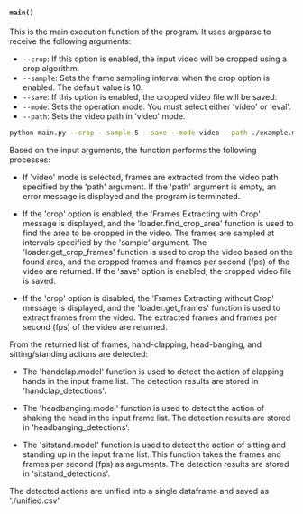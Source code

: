 #### `main()`

This is the main execution function of the program. It uses argparse to receive the following arguments:

- `--crop`: If this option is enabled, the input video will be cropped using a crop algorithm.
- `--sample`: Sets the frame sampling interval when the crop option is enabled. The default value is 10.
- `--save`: If this option is enabled, the cropped video file will be saved.
- `--mode`: Sets the operation mode. You must select either 'video' or 'eval'.
- `--path`: Sets the video path in 'video' mode.


```bash
python main.py --crop --sample 5 --save --mode video --path ./example.mp4
```

Based on the input arguments, the function performs the following processes:

- If 'video' mode is selected, frames are extracted from the video path specified by the 'path' argument. If the 'path' argument is empty, an error message is displayed and the program is terminated.

- If the 'crop' option is enabled, the 'Frames Extracting with Crop' message is displayed, and the 'loader.find_crop_area' function is used to find the area to be cropped in the video. The frames are sampled at intervals specified by the 'sample' argument. The 'loader.get_crop_frames' function is used to crop the video based on the found area, and the cropped frames and frames per second (fps) of the video are returned. If the 'save' option is enabled, the cropped video file is saved.

- If the 'crop' option is disabled, the 'Frames Extracting without Crop' message is displayed, and the 'loader.get_frames' function is used to extract frames from the video. The extracted frames and frames per second (fps) of the video are returned.

From the returned list of frames, hand-clapping, head-banging, and sitting/standing actions are detected:

- The 'handclap.model' function is used to detect the action of clapping hands in the input frame list. The detection results are stored in 'handclap_detections'.

- The 'headbanging.model' function is used to detect the action of shaking the head in the input frame list. The detection results are stored in 'headbanging_detections'.

- The 'sitstand.model' function is used to detect the action of sitting and standing up in the input frame list. This function takes the frames and frames per second (fps) as arguments. The detection results are stored in 'sitstand_detections'.

The detected actions are unified into a single dataframe and saved as './unified.csv'.
